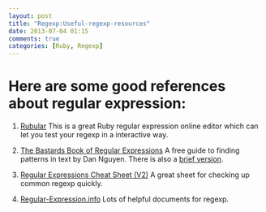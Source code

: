 ```yaml
---
layout: post
title: "Regexp:Useful-regexp-resources"
date: 2013-07-04 01:15
comments: true
categories: [Ruby, Regexp]
---
```


Here are some good references about regular expression:
=======================================================

1. [Rubular](http://rubular.com)
	This is a great Ruby regular expression online editor which can let you test your regexp in a interactive way.

2. [The Bastards Book of Regular Expressions](http://regex.bastardsbook.com)
	A free guide to finding patterns in text by Dan Nguyen. There is also a [brief version](http://ruby.bastardsbook.com/chapters/regexes/).

3. [Regular Expressions Cheat Sheet (V2)](http://www.addedbytes.com/cheat-sheets/regular-expressions-cheat-sheet/)
	A great sheet for checking up common regexp quickly.

4. [Regular-Expression.info](http://www.regular-expressions.info)
	Lots of helpful documents for regexp.
